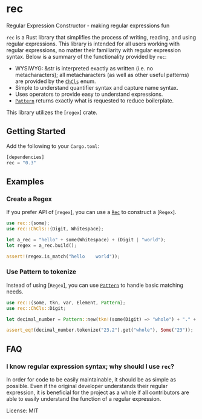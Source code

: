 # rec

Regular Expression Constructor - making regular expressions fun

`rec` is a Rust library that simplifies the process of writing, reading, and using regular
expressions. This library is intended for all users working with regular expressions, no matter
their familiarity with regular expression syntax. Below is a summary of the functionality
provided by `rec`:

- WYSIWYG: &str is interpreted exactly as written (i.e. no metacharacters); all metacharacters
(as well as other useful patterns) are provided by the [`ChCls`] enum.
- Simple to understand quantifier syntax and capture name syntax.
- Uses operators to provide easy to understand expressions.
- [`Pattern`] returns exactly what is requested to reduce boilerplate.

This library utilizes the [`regex`] crate.

## Getting Started

Add the following to your `Cargo.toml`:

```rust
[dependencies]
rec = "0.3"
```

## Examples
### Create a Regex
If you prefer API of [`regex`], you can use a [`Rec`] to construct a [`Regex`].
```rust
use rec::{some};
use rec::ChCls::{Digit, Whitespace};

let a_rec = "hello" + some(Whitespace) + (Digit | "world");
let regex = a_rec.build();

assert!(regex.is_match("hello    world"));
```

### Use Pattern to tokenize
Instead of using [`Regex`], you can use [`Pattern`] to handle basic matching needs.
```rust
use rec::{some, tkn, var, Element, Pattern};
use rec::ChCls::Digit;

let decimal_number = Pattern::new(tkn!(some(Digit) => "whole") + "." + var(Digit));

assert_eq!(decimal_number.tokenize("23.2").get("whole"), Some("23"));
```

## FAQ

### I know regular expression syntax; why should I use `rec`?

In order for code to be easily maintainable, it should be as simple as possible. Even if the
original developer understands their regular expression, it is beneficial for the project as a
whole if all contributors are able to easily understand the function of a regular expression.

[`ChCls`]: enum.ChCls.html
[`Rec`]: struct.Rec.html
[`Pattern`]: struct.Pattern.html

License: MIT
